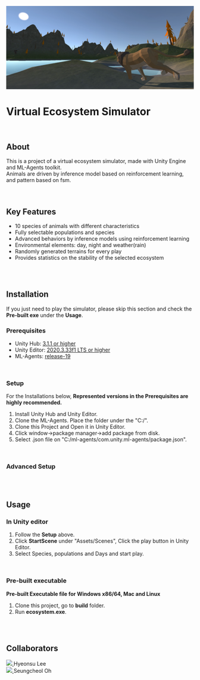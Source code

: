 ![Alt text](Assets/Images/introduction.png)
# Virtual Ecosystem Simulator
<br>

## About
This is a project of a virtual ecosystem simulator, made with Unity Engine and ML-Agents toolkit.<br>
Animals are driven by inference model based on reinforcement learning, and pattern based on fsm.<br>
<br>
<br>
## Key Features
- 10 species of animals with different characteristics
- Fully selectable populations and species
- Advanced behaviors by inference models using reinforcement learning
- Environmental elements: day, night and weather(rain)
- Randomly generated terrains for every play
- Provides statistics on the stability of the selected ecosystem
<br>
<br>

## Installation
If you just need to play the simulator, please skip this section and check the **Pre-built exe** under the **Usage**.
<br>
### Prerequisites

- Unity Hub: [3.1.1 or higher](https://unity3d.com/get-unity/download)
- Unity Editor: [2020.3.33f1 LTS or higher](https://unity3d.com/unity/qa/lts-releases?version=2020.3)
- ML-Agents: [release-19](https://github.com/Unity-Technologies/ml-agents/tree/release_19_branch)
<br>

### Setup

For the Installations below, **Represented versions in the Prerequisites are highly recommended.**

1. Install Unity Hub and Unity Editor.
2. Clone the ML-Agents. Place the folder under the "C:/".
3. Clone this Project and Open it in Unity Editor.
4. Click window->package manager->add package from disk.
5. Select .json file on "C:/ml-agents/com.unity.ml-agents/package.json".
<br>

### Advanced Setup
<br>
<br>

## Usage
### In Unity editor
1. Follow the **Setup** above.
2. Click **StartScene** under "Assets/Scenes", Click the play button in Unity Editor. 
3. Select Species, populations and Days and start play.

<br>

### Pre-built executable
**Pre-built Executable file for Windows x86/64, Mac and Linux**
1. Clone this project, go to **build** folder.
2. Run **ecosystem.exe**.
<br>
<br>

## Collaborators


<a href="https://github.com/hyunsu11">
  <img src="https://img.shields.io/badge/-000000?style=flat&logo=GitHub&logoColor=white"/>
  </a>Hyeonsu Lee
<br>

<a href="https://github.com/secul5972">
  <img src="https://img.shields.io/badge/-000000?style=flat&logo=GitHub&logoColor=white"/>
</a>Seungcheol Oh

